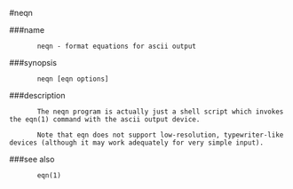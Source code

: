 #neqn  



###name
```
       neqn - format equations for ascii output

```
###synopsis
```
       neqn [eqn options]

```
###description
```
       The neqn program is actually just a shell script which invokes the eqn(1) command with the ascii output device.

       Note that eqn does not support low-resolution, typewriter-like devices (although it may work adequately for very simple input).

```
###see also
```
       eqn(1)



```
